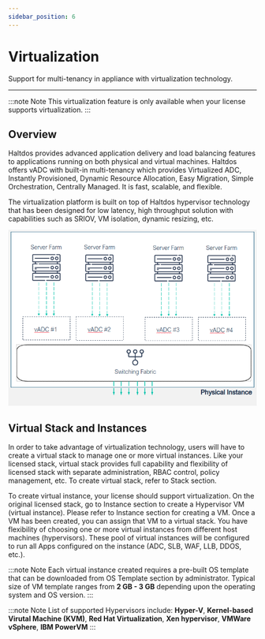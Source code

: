 ```yaml
---
sidebar_position: 6
---
```


# Virtualization

Support for multi-tenancy in appliance with virtualization technology.

---
:::note Note
This virtualization feature is only available when your license supports virtualization.
:::

## Overview  

Haltdos provides advanced application delivery and load balancing features to applications running on both physical and virtual machines. Haltdos offers vADC with built-in multi-tenancy which provides Virtualized ADC, Instantly Provisioned, Dynamic Resource Allocation, Easy Migration, Simple Orchestration, Centrally Managed. It is fast, scalable, and flexible.



The virtualization platform is built on top of Haltdos hypervisor technology that has been designed for low latency, high throughput solution with capabilities such as SRIOV, VM isolation, dynamic resizing, etc.  

![virtualization](/img/platform/v7/docs/virtualization.png)


##  Virtual Stack and Instances

In order to take advantage of virtualization technology, users will have to create a virtual stack to manage one or more virtual instances. Like your licensed stack, virtual stack provides full capability and flexibility of licensed stack with separate administration, RBAC control, policy management, etc. To create virtual stack, refer to Stack section.  

To create virtual instance, your license should support virtualization. On the original licensed stack, go to Instance section to create a Hypervisor VM (virtual instance). Please refer to Instance section for creating a VM. Once a VM has been created, you can assign that VM to a virtual stack. You have flexibility of choosing one or more virtual instances from different host machines (hypervisors). These pool of virtual instances will be configured to run all Apps configured on the instance (ADC, SLB, WAF, LLB, DDOS, etc.).  

:::note Note
Each virtual instance created requires a pre-built OS template that can be downloaded from OS Template section by administrator. Typical size of VM template ranges from **2 GB - 3 GB** depending upon the operating system and OS version.
:::

:::note Note
List of supported Hypervisors include: **Hyper-V**, **Kernel-based Virutal Machine (KVM)**, **Red Hat Virtualization**, **Xen hypervisor**, **VMWare vSphere**, **IBM PowerVM**
:::
